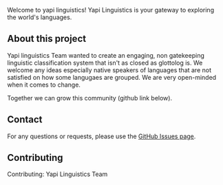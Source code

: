 Welcome to yapi linguistics!
Yapi Linguistics is your gateway to exploring the world's languages.


## About this project

Yapi linguistics Team wanted to create an engaging, non gatekeeping linguistic classification system that isn't as closed as glottolog is. We welcome any ideas especially native speakers of languages that are not satisfied on how some langugaes are grouped. We are very open-minded when it comes to change.

Together we can grow this community (github link below). 


## Contact

For any questions or requests, please use the [GitHub Issues page](https://github.com/teydrin/YapiLinguistics/issues).

## Contributing

Contributing: Yapi Linguistics Team


